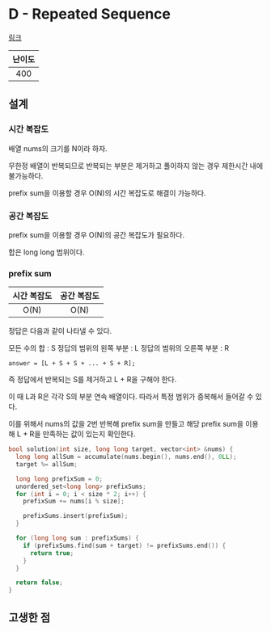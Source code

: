 # D - Repeated Sequence

[링크](https://atcoder.jp/contests/abc384/tasks/abc384_d)

| 난이도 |
| :----: |
|  400   |

## 설계

### 시간 복잡도

배열 nums의 크기를 N이라 하자.

무한정 배열이 반복되므로 반복되는 부분은 제거하고 풀이하지 않는 경우 제한시간 내에 불가능하다.

prefix sum을 이용할 경우 O(N)의 시간 복잡도로 해결이 가능하다.

### 공간 복잡도

prefix sum을 이용할 경우 O(N)의 공간 복잡도가 필요하다.

합은 long long 범위이다.

### prefix sum

| 시간 복잡도 | 공간 복잡도 |
| :---------: | :---------: |
|    O(N)     |    O(N)     |

정답은 다음과 같이 나타낼 수 있다.

모든 수의 합 : S
정답의 범위의 왼쪽 부분 : L
정답의 범위의 오른쪽 부분 : R

```text
answer = [L + S + S + ... + S + R];
```

즉 정답에서 반복되는 S를 제거하고 L + R을 구해야 한다.

이 때 L과 R은 각각 S의 부분 연속 배열이다. 따라서 특정 범위가 중복해서 들어갈 수 있다.

이를 위해서 nums의 값을 2번 반복해 prefix sum을 만들고 해당 prefix sum을 이용해 L + R을 만족하는 값이 있는지 확인한다.

```cpp
bool solution(int size, long long target, vector<int> &nums) {
  long long allSum = accumulate(nums.begin(), nums.end(), 0LL);
  target %= allSum;

  long long prefixSum = 0;
  unordered_set<long long> prefixSums;
  for (int i = 0; i < size * 2; i++) {
    prefixSum += nums[i % size];

    prefixSums.insert(prefixSum);
  }

  for (long long sum : prefixSums) {
    if (prefixSums.find(sum + target) != prefixSums.end()) {
      return true;
    }
  }

  return false;
}
```

## 고생한 점
